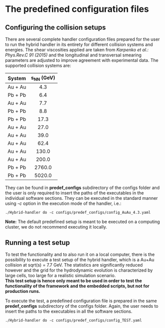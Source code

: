 # The predefined configuration files

## Configuring the collision setups
There are several complete handler configuration files prepared for the user to run the hybrid handler in its entirety for different collision systems and energies. 
The shear viscosities applied are taken from *Karpenko et al.: Phys.Rev.C 91 (2015)* and the longitudinal and transversal smearing parameters are adjusted to improve agreement with experimental data. 
The supported collision systems are:

| System      |  $\mathbf{s_{NN} \; (GeV)}$ |
| :---------: | :----------------------------------: |    
| Au + Au     |  4.3     |
| Pb + Pb     |  6.4     |
| Au + Au     |  7.7     |
| Pb + Pb     |  8.8     |
| Pb + Pb     |  17.3    |
| Au + Au     |  27.0    |
| Au + Au     |  39.0    |
| Au + Au     |  62.4    |
| Au + Au     |  130.0   |
| Au + Au     |  200.0   |
| Pb + Pb     |  2760.0  |
| Pb + Pb     |  5020.0  |

They can be found in **predef_configs** subdirectory of the configs folder and the user is only required to insert the paths of the executables in the individual software sections. 
They can be executed in the standard manner  using *-c* option in the execution mode of the handler, i.e.:

``` title="Example about running hybrid handler for a predefined setup: Au+Au collision @ 4.3 GeV"
./Hybrid-handler do -c configs/predef_configs/config_AuAu_4.3.yaml
```
**Note:** The default predefined setup is meant to be executed on a computing cluster, we do not recommend executing it locally. 

## Running a test setup

To test the functionality and to also run it on a local computer, there is the possibility to execute a test setup of the hybrid handler, which is a Au+Au collision at sqrt(s) = 7.7 GeV. 
The statistics are significantly reduced however and the grid for the hydrodynamic evolution is characterized by large cells, too large for a realistic simulation scenario. <br>
**This test setup is hence only meant to be used in order to test the functionality of the framework and the embedded scripts, but not for production runs.**

To execute the test, a predefined configuration file is prepared in the same **predef_configs** subdirectory of the configs folder. Again, the user needs to insert the paths to the executables in all the software sections. 

``` title="Example about running the test setup of the hybrid handler"
./Hybrid-handler do -c configs/predef_configs/config_TEST.yaml 
```